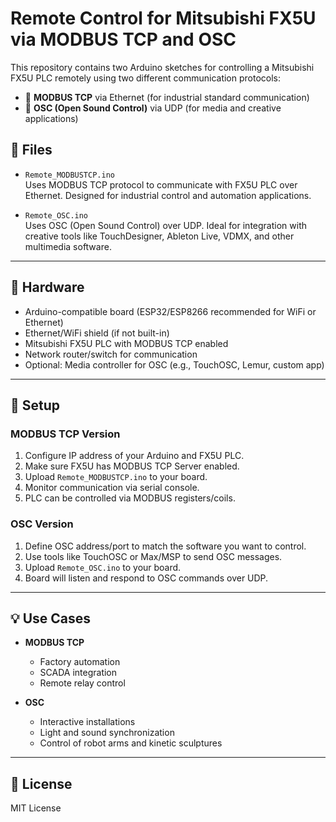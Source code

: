 # Remote Control for Mitsubishi FX5U via MODBUS TCP and OSC

This repository contains two Arduino sketches for controlling a Mitsubishi FX5U PLC remotely using two different communication protocols:

- 🧰 **MODBUS TCP** via Ethernet (for industrial standard communication)
- 🎵 **OSC (Open Sound Control)** via UDP (for media and creative applications)

## 📁 Files

- `Remote_MODBUSTCP.ino`  
  Uses MODBUS TCP protocol to communicate with FX5U PLC over Ethernet. Designed for industrial control and automation applications.

- `Remote_OSC.ino`  
  Uses OSC (Open Sound Control) over UDP. Ideal for integration with creative tools like TouchDesigner, Ableton Live, VDMX, and other multimedia software.

---

## 📡 Hardware

- Arduino-compatible board (ESP32/ESP8266 recommended for WiFi or Ethernet)
- Ethernet/WiFi shield (if not built-in)
- Mitsubishi FX5U PLC with MODBUS TCP enabled
- Network router/switch for communication
- Optional: Media controller for OSC (e.g., TouchOSC, Lemur, custom app)

---

## 🔧 Setup

### MODBUS TCP Version

1. Configure IP address of your Arduino and FX5U PLC.
2. Make sure FX5U has MODBUS TCP Server enabled.
3. Upload `Remote_MODBUSTCP.ino` to your board.
4. Monitor communication via serial console.
5. PLC can be controlled via MODBUS registers/coils.

### OSC Version

1. Define OSC address/port to match the software you want to control.
2. Use tools like TouchOSC or Max/MSP to send OSC messages.
3. Upload `Remote_OSC.ino` to your board.
4. Board will listen and respond to OSC commands over UDP.

---

## 💡 Use Cases

- **MODBUS TCP**
  - Factory automation
  - SCADA integration
  - Remote relay control

- **OSC**
  - Interactive installations
  - Light and sound synchronization
  - Control of robot arms and kinetic sculptures

---

## 📜 License

MIT License
